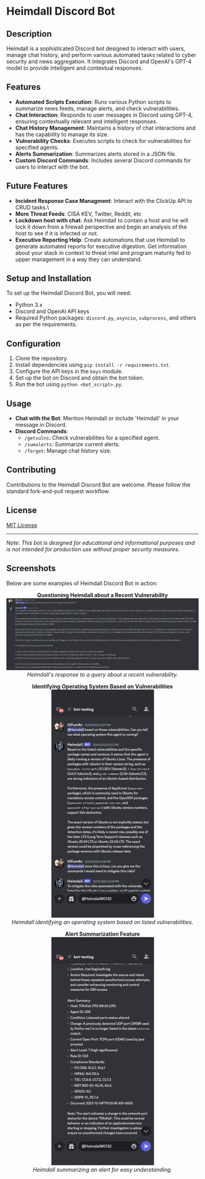 # Heimdall Discord Bot

## Description
Heimdall is a sophisticated Discord bot designed to interact with users, manage chat history, and perform various automated tasks related to cyber security and news aggregation. It integrates Discord and OpenAI's GPT-4 model to provide intelligent and contextual responses.

## Features
- **Automated Scripts Execution**: Runs various Python scripts to summarize news feeds, manage alerts, and check vulnerabilities.
- **Chat Interaction**: Responds to user messages in Discord using GPT-4, ensuring contextually relevant and intelligent responses.
- **Chat History Management**: Maintains a history of chat interactions and has the capability to manage its size.
- **Vulnerability Checks**: Executes scripts to check for vulnerabilities for specified agents.
- **Alerts Summarization**: Summarizes alerts stored in a JSON file.
- **Custom Discord Commands**: Includes several Discord commands for users to interact with the bot.

## Future Features
- **Incident Response Case Managment**: Interact with the ClickUp API to CRUD tasks.\
- **More Threat Feeds**: CISA KEV, Twitter, Reddit, etc
- **Lockdown host with chat**: Ask Heimdall to contain a host and he will lock it down from a firewall perspective and begin an analysis of the host to see if it is infected or not.
- **Executive Reporting Help**: Create automations that use Heimdall to generate automated reports for executive digestion. Get information about your stack in context to threat intel and program maturity fed to upper management in a way they can understand. 


## Setup and Installation
To set up the Heimdall Discord Bot, you will need:
- Python 3.x
- Discord and OpenAI API keys
- Required Python packages: `discord.py`, `asyncio`, `subprocess`, and others as per the requirements.

## Configuration
1. Clone the repository.
2. Install dependencies using `pip install -r requirements.txt`.
3. Configure the API keys in the `keys` module.
4. Set up the bot on Discord and obtain the bot token.
5. Run the bot using `python <bot_script>.py`.

## Usage
- **Chat with the Bot**: Mention Heimdall or include 'Heimdall' in your message in Discord.
- **Discord Commands**:
  - `/getvulns`: Check vulnerabilities for a specified agent.
  - `/sumalerts`: Summarize current alerts.
  - `/forget`: Manage chat history size.

## Contributing
Contributions to the Heimdall Discord Bot are welcome. Please follow the standard fork-and-pull request workflow.

## License
[MIT License](LICENSE.md)

---

*Note: This bot is designed for educational and informational purposes and is not intended for production use without proper security measures.*

## Screenshots

Below are some examples of Heimdall Discord Bot in action:

<p align="center">
  <strong>Questioning Heimdall about a Recent Vulnerability</strong><br>
  <img src="pics/logofail.png" alt="Asking Heimdall about a vulnerability not known at training time"><br>
  <em>Heimdall's response to a query about a recent vulnerability.</em>
</p>

<p align="center">
  <strong>Identifying Operating System Based on Vulnerabilities</strong><br>
  <img src="pics/agentosid.png" alt="Identifying Operating System with Heimdall"><br>
  <em>Heimdall identifying an operating system based on listed vulnerabilities.</em>
</p>

<p align="center">
  <strong>Alert Summarization Feature</strong><br>
  <img src="pics/alertsummary.png" alt="Summarizing an alert with Heimdall"><br>
  <em>Heimdall summarizing an alert for easy understanding.</em>
</p>
